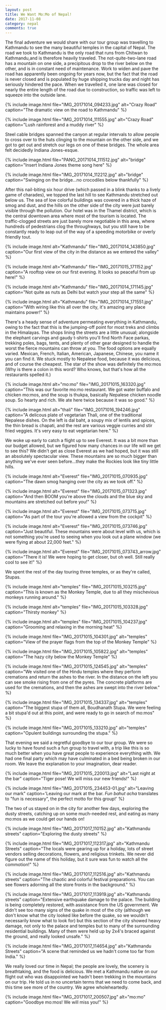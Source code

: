 ```yaml
---
layout: post
title: We Want Mo:Mo of Nepal!
date: 2017-11-08
category: nepal
comments: true
---
```



The final adventure we would share with our tour group was travelling to Kathmandu to see the many beautiful temples in the capital of Nepal.  The road we took to Kathmandu is the only road that runs from Chitwan to Kathmandu,and is therefore heavily traveled.  The not-quite-two-lane road has a mountain on one side, a precipitous drop to the river below on the other, and is in constant need of maintenance.  Work to widen and pave the road has apparently been ongoing for years now, but the fact that the road is never closed and is populated by huge shipping trucks day and night has seriously hindered the pace.  When we travelled it, one lane was closed for nearly the entire length of the road due to construction, so traffic was left to squeeze into the outside lane.

{% include image.html file="IMG_20171014_094233.jpg" alt="Crazy Road" caption="The dramatic view on the road to Kathmandu" %}

{% include image.html file="IMG_20171014_111555.jpg" alt="Crazy Road" caption="Lush rainforest and a muddy river" %}

Steel cable bridges spanned the canyon at regular intervals to allow people to cross over to the huts clinging to the mountain on the other side, and we got to get out and stretch our legs on one of these bridges.  The whole area felt decidedly Indiana Jones-esque.

{% include image.html file="PANO_20171014_111512.jpg" alt="bridge" caption="Insert Indiana Jones theme song here" %}

{% include image.html file="IMG_20171014_112212.jpg" alt="bridge" caption="Swinging on the bridge...no crocodiles below thankfully" %}

After this nail-biting six hour drive (which passed in a blink thanks to a lively game of charades), we topped the last hill to see Kathmandu stretched out below us. The sea of low colorful buildings was covered in a thick haze of smog and dust, and the hills on the other side of the city were just barely visible through the pollution.  Our hotel was in the Thamel district, which is the central downtown area where most of the tourism is located.  The traffic-clogged streets are just barely more negotiable in this area, where hundreds of pedestrians clog the throughways, but you still have to be constantly ready to leap out of the way of a speeding motorbike or overly friendly tout.

{% include image.html  alt="Kathmandu" file="IMG_20171014_143850.jpg" caption="Our first view of the city in the distance as we entered the valley" %}

{% include image.html  alt="Kathmandu" file="IMG_20171015_171152.jpg" caption="A rooftop view on our first evening.  It looks so peaceful from up here!" %}

{% include image.html  alt="Kathmandu" file="IMG_20171014_171145.jpg" caption="Not quite as nuts as Delhi but watch your step all the same" %}

{% include image.html  alt="Kathmandu" file="IMG_20171014_171551.jpg" caption="With wiring like this all over the city, it's amazing any place maintains power!" %}

There's a heady sense of adventure permeating everything in Kathmandu, owing to the fact that this is the jumping-off point for most treks and climbs in the Himalayas.  The shops lining the streets are a little unusual; alongside the elephant carvings and gaudy t-shirts you'll find North Face parkas, trekking poles, bags, tents, and plenty of other gear designed to handle the worst the fierce mountains can throw at you.  The food options are equally varied.  Mexican, French, Italian, American, Japanese, Chinese, you name it you can find it.  We stuck mostly to Nepalese food, because it was delicious, and of course the cheapest.  The star of the show was definitely the mo:mos (Why is there a colon in this word?  Who knows, but that's how all the restaurants spelled it.)

{% include image.html  alt="mo:mo" file="IMG_20171015_163320.jpg" caption="This was our favorite mo:mo restaurant.  We got water buffalo and chicken mo:mos, and the soup is thukpa, basically Nepalese chicken noodle soup.  So hearty and rich.  We ate here twice because it was so good." %}

{% include image.html  alt="thali" file="IMG_20171016_194246.jpg" caption="A delicous plate of vegetarian Thali, one of the traditional Nepalese dishes.  On the left is dal baht, a soupy mix of lentils and spices, the thin bread is chapati, and the rest are various veggie curries and stir fried veggies.  It's very easy to eat vegetarian here." %}

We woke up early to catch a flight up to see Everest.  It was a bit more than our budget allowed, but we figured how many chances in our life will we get to see this?  We didn't get as close Everest as we had hoped, but it was still an absolutely spectacular view.  These mountains are so much bigger than anything we've ever seen before...they make the Rockies look like tiny little hills.

{% include image.html  alt="Everest" file="IMG_20171015_070935.jpg" caption="The dawn smog hanging over the city as we took off." %}

{% include image.html  alt="Everest" file="IMG_20171015_071323.jpg" caption="And then BOOM you're above the clouds and the blue sky and mountains are stretched out before you!" %}

{% include image.html  alt="Everest" file="IMG_20171015_073715.jpg" caption="As part of the tour you're allowed a view from the cockpit" %}

{% include image.html  alt="Everest" file="IMG_20171015_073746.jpg" caption="Just beautiful.  These mountains were about level with us, which is not something you're used to seeing when you look out a plane window (we were flying at about 22,000 feet." %}

{% include image.html  alt="Everest" file="IMG_20171015_073743_arrow.jpg" caption="There it is!  We were hoping to get closer, but oh well.  Still really cool to see it!" %}

We spent the rest of the day touring three temples, or as they're called, Stupas.

{% include image.html  alt="temples" file="IMG_20171015_103215.jpg" caption="This is known as the Monkey Temple, due to all they mischevious monkeys running around." %}

{% include image.html  alt="temples" file="IMG_20171015_103328.jpg" caption="Thirsty monkey" %}

{% include image.html  alt="temples" file="IMG_20171015_104237.jpg" caption="Grooming and relaxing in the morning heat" %}

{% include image.html file="IMG_20171015_104301.jpg" alt="temples" caption="View of the prayer flags from the top of the Monkey Temple" %}

{% include image.html file="IMG_20171015_105822.jpg" alt="temples" caption="The hazy city below the Monkey Temple" %}

{% include image.html file="IMG_20171015_124545.jpg" alt="temples" caption="We visited one of the Hindu temples where they perform cremations and return the ashes to the river.  In the distance on the left you can see smoke rising from one of the pyres.  The concrete platforms are used for the cremations, and then the ashes are swept into the river below." %}

{% include image.html file="IMG_20171015_134337.jpg" alt="temples" caption="The biggest stupa of them all, Boudhanath Stupa.  We were feeling a bit stupa'd out at this point, and were ready to go in search of mo:mos" %}

{% include image.html file="IMG_20171015_133210.jpg" alt="temples" caption="Opulent buildings surrounding the stupa." %}

That evening we said a regretful goodbye to our tour group.  We were so lucky to have found such a fun group to travel with, a trip like this is so much better when you have great people to experience everything with.  We had one final party which may have culminated in a bed being broken in our room. We leave the explanation to your imagination, dear reader.

{% include image.html file="IMG_20171015_220013.jpg" alt="Last night at the bar" caption="Tiger pose!  We will miss our new friends!" %}

{% include image.html file="IMG_20171015_234453-01.jpg" alt="Leaving our mark" caption='Leaving our mark at the bar. <em>Fun bahut acha</em> translates to "fun is necessary", the perfect motto for this group!' %}

The two of us stayed on in the city for another few days, exploring the dusty streets, catching up on some much-needed rest, and eating as many mo:mos as we could get our hands on!

{% include image.html file="IMG_20171017_110152.jpg" alt="Kathmandu streets" caption="Exploring the dusty streets" %}

{% include image.html file="IMG_20171017_112317.jpg" alt="Kathmandu Streets" caption="The locals were gearing up for a holiday, lots of street vendors selling decorations, flowers, and religious trinkets.  We never did figure out the name of this holiday, but it sure was fun to watch all the commotion!" %}

{% include image.html file="IMG_20171017_112516.jpg" alt="Kathmandu streets" caption="The chaotic and colorful festival preparations.  You can see flowers adorning all the store fronts in the background." %}

{% include image.html file="IMG_20171017_113919.jpg" alt="Kathmandu streets" caption="Extensive earthquake damage to the palace.  The building is being completely restored, with assistance from the US government.  We didn't see too many signs of the quake in most of the city (although we don't know what the city looked like before the quake, so we wouldn't necessarily know what to look for) but this section of the city showed heavy damage, not only to the palace and temples but to many of the surrounding residential buildings.  Many of them were held up by 2x4's braced against the ground, and really looked unsafe." %}

{% include image.html file="IMG_20171017_114654.jpg" alt="Kathmandu Streets" caption="A scene that reminded us we hadn't come too far from India." %}

We really loved our time in Nepal; the people are lovely, the scenery is breathtaking, and the food is delicious.  We met a Kathmandu native on our flight out who was disappointed we hadn't been trekking in the mountains on our trip. He told us in no uncertain terms that we need to come back, and this time see more of the country.  We agree wholeheartedly.

{% include image.html file="IMG_20171017_200507.jpg" alt="mo:mo" caption="Goodbye mo:mos!  We will miss you!" %}